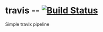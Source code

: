 # travis  -- [![Build Status](https://travis-ci.org/aliteff/travis.svg?branch=master)](https://travis-ci.org/aliteff/travis)
Simple travix pipeline
